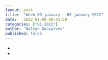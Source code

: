 ```yaml
---
layout: post
title:  "Week 03 january - 09 january 2022"
date:   2022-01-09 08:43:59
categories: ["01-2022"]
author: "Nelson Gonçalves"
published: false
---
```


* 
* 
